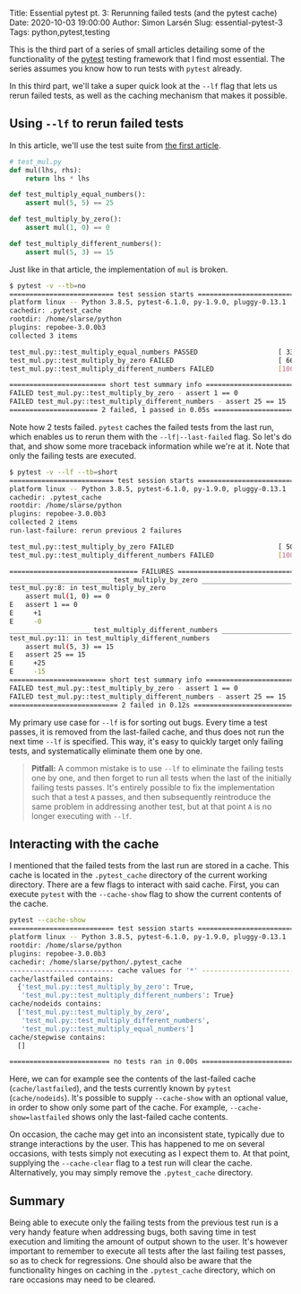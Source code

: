 Title: Essential pytest pt. 3: Rerunning failed tests (and the pytest cache)
Date: 2020-10-03 19:00:00
Author: Simon Larsén
Slug: essential-pytest-3
Tags: python,pytest,testing

This is the third part of a series of small articles detailing some of the
functionality of the [pytest](https://docs.pytest.org/en/latest/) testing
framework that I find most essential. The series assumes you know how to run
tests with `pytest` already.

In this third part, we'll take a super quick look at the `--lf` flag that lets
us rerun failed tests, as well as the caching mechanism that makes it possible.

## Using `--lf` to rerun failed tests
In this article, we'll use the test suite from [the first
article]({filename}essential_pytest_1.md).

```python
# test_mul.py
def mul(lhs, rhs):
    return lhs * lhs

def test_multiply_equal_numbers():
    assert mul(5, 5) == 25

def test_multiply_by_zero():
    assert mul(1, 0) == 0

def test_multiply_different_numbers():
    assert mul(5, 3) == 15
```

Just like in that article, the implementation of `mul` is broken.

```bash
$ pytest -v --tb=no
========================== test session starts ===========================
platform linux -- Python 3.8.5, pytest-6.1.0, py-1.9.0, pluggy-0.13.1
cachedir: .pytest_cache
rootdir: /home/slarse/python
plugins: repobee-3.0.0b3
collected 3 items                                                        

test_mul.py::test_multiply_equal_numbers PASSED                    [ 33%]
test_mul.py::test_multiply_by_zero FAILED                          [ 66%]
test_mul.py::test_multiply_different_numbers FAILED                [100%]

======================== short test summary info =========================
FAILED test_mul.py::test_multiply_by_zero - assert 1 == 0
FAILED test_mul.py::test_multiply_different_numbers - assert 25 == 15
====================== 2 failed, 1 passed in 0.05s =======================
```

Note how 2 tests failed. `pytest` caches the failed tests from the last run,
which enables us to rerun them with the `--lf|--last-failed` flag. So let's do
that, and show some more traceback information while we're at it. Note that
only the failing tests are executed.

```bash
$ pytest -v --lf --tb=short
========================== test session starts ===========================
platform linux -- Python 3.8.5, pytest-6.1.0, py-1.9.0, pluggy-0.13.1
cachedir: .pytest_cache
rootdir: /home/slarse/python
plugins: repobee-3.0.0b3
collected 2 items                                                        
run-last-failure: rerun previous 2 failures

test_mul.py::test_multiply_by_zero FAILED                          [ 50%]
test_mul.py::test_multiply_different_numbers FAILED                [100%]

================================ FAILURES ================================
_________________________ test_multiply_by_zero __________________________
test_mul.py:8: in test_multiply_by_zero
    assert mul(1, 0) == 0
E   assert 1 == 0
E     +1
E     -0
____________________ test_multiply_different_numbers _____________________
test_mul.py:11: in test_multiply_different_numbers
    assert mul(5, 3) == 15
E   assert 25 == 15
E     +25
E     -15
======================== short test summary info =========================
FAILED test_mul.py::test_multiply_by_zero - assert 1 == 0
FAILED test_mul.py::test_multiply_different_numbers - assert 25 == 15
=========================== 2 failed in 0.12s ============================
```

My primary use case for `--lf` is for sorting out bugs. Every time a test
passes, it is removed from the last-failed cache, and thus does not run the next
time `--lf` is specified. This way, it's easy to quickly target only failing
tests, and systematically eliminate them one by one.

> **Pitfall:** A common mistake is to use `--lf` to eliminate the failing tests
> one by one, and then forget to run all tests when the last of the initially
> failing tests passes. It's entirely possible to fix the implementation such
> that a test `A` passes, and then subsequently reintroduce the same problem in
> addressing another test, but at that point `A` is no longer executing with
> `--lf`.

## Interacting with the cache
I mentioned that the failed tests from the last run are stored in a cache. This
cache is located in the `.pytest_cache` directory of the current working
directory. There are a few flags to interact with said cache. First, you can
execute `pytest` with the `--cache-show` flag to show the current contents of
the cache.

```bash
pytest --cache-show
========================== test session starts ===========================
platform linux -- Python 3.8.5, pytest-6.1.0, py-1.9.0, pluggy-0.13.1
rootdir: /home/slarse/python
plugins: repobee-3.0.0b3
cachedir: /home/slarse/python/.pytest_cache
-------------------------- cache values for '*' --------------------------
cache/lastfailed contains:
  {'test_mul.py::test_multiply_by_zero': True,
   'test_mul.py::test_multiply_different_numbers': True}
cache/nodeids contains:
  ['test_mul.py::test_multiply_by_zero',
   'test_mul.py::test_multiply_different_numbers',
   'test_mul.py::test_multiply_equal_numbers']
cache/stepwise contains:
  []

========================= no tests ran in 0.00s ==========================
```

Here, we can for example see the contents of the last-failed cache
(`cache/lastfailed`), and the tests currently known by `pytest`
(`cache/nodeids`). It's possible to supply `--cache-show` with an optional
value, in order to show only some part of the cache. For example,
`--cache-show=lastfailed` shows only the last-failed cache contents.

On occasion, the cache may get into an inconsistent state, typically due to
strange interactions by the user. This has happened to me on several occasions,
with tests simply not executing as I expect them to. At that point, supplying
the `--cache-clear` flag to a test run will clear the cache. Alternatively, you
may simply remove the `.pytest_cache` directory.

## Summary
Being able to execute only the failing tests from the previous test run is a
very handy feature when addressing bugs, both saving time in test execution and
limiting the amount of output shown to the user. It's however important to
remember to execute all tests after the last failing test passes, so as to check
for regressions. One should also be aware that the functionality hinges on
caching in the `.pytest_cache` directory, which on rare occasions may need to be
cleared.
